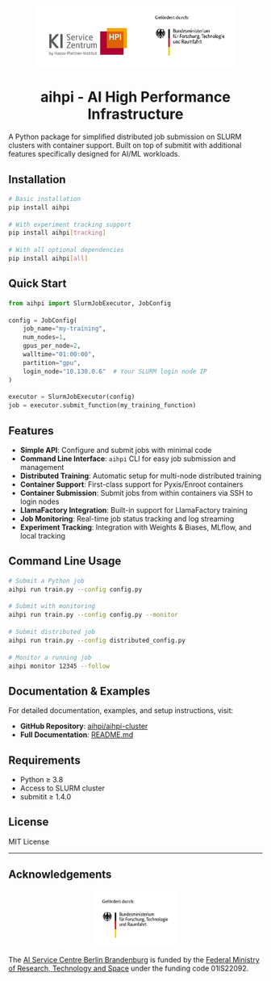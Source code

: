 <div align="center">
<img src="https://raw.githubusercontent.com/aihpi/aihpi-cluster/main/00_aisc/img/logo_aisc_bmftr.jpg" alt="AI Service Centre Logo" width="400">
<h1>aihpi - AI High Performance Infrastructure</h1>
</div>

A Python package for simplified distributed job submission on SLURM clusters with container support. Built on top of submitit with additional features specifically designed for AI/ML workloads.

## Installation

```bash
# Basic installation
pip install aihpi

# With experiment tracking support
pip install aihpi[tracking]

# With all optional dependencies
pip install aihpi[all]
```

## Quick Start

```python
from aihpi import SlurmJobExecutor, JobConfig

config = JobConfig(
    job_name="my-training",
    num_nodes=1,
    gpus_per_node=2,
    walltime="01:00:00",
    partition="gpu",
    login_node="10.130.0.6"  # Your SLURM login node IP
)

executor = SlurmJobExecutor(config)
job = executor.submit_function(my_training_function)
```

## Features

- **Simple API**: Configure and submit jobs with minimal code
- **Command Line Interface**: `aihpi` CLI for easy job submission and management
- **Distributed Training**: Automatic setup for multi-node distributed training
- **Container Support**: First-class support for Pyxis/Enroot containers
- **Container Submission**: Submit jobs from within containers via SSH to login nodes
- **LlamaFactory Integration**: Built-in support for LlamaFactory training
- **Job Monitoring**: Real-time job status tracking and log streaming
- **Experiment Tracking**: Integration with Weights & Biases, MLflow, and local tracking

## Command Line Usage

```bash
# Submit a Python job
aihpi run train.py --config config.py

# Submit with monitoring
aihpi run train.py --config config.py --monitor

# Submit distributed job
aihpi run train.py --config distributed_config.py

# Monitor a running job
aihpi monitor 12345 --follow
```

## Documentation & Examples

For detailed documentation, examples, and setup instructions, visit:
- **GitHub Repository**: [aihpi/aihpi-cluster](https://github.com/aihpi/aihpi-cluster)
- **Full Documentation**: [README.md](https://github.com/aihpi/aihpi-cluster#readme)

## Requirements

- Python ≥ 3.8
- Access to SLURM cluster
- submitit ≥ 1.4.0

## License

MIT License

---

## Acknowledgements
<div align="center">
<img src="https://raw.githubusercontent.com/aihpi/aihpi-cluster/main/00_aisc/img/logo_bmftr_de.png" alt="BMBF Logo" width="170"/>
</div>

The [AI Service Centre Berlin Brandenburg](http://hpi.de/kisz) is funded by the [Federal Ministry of Research, Technology and Space](https://www.bmbf.de/) under the funding code 01IS22092.
